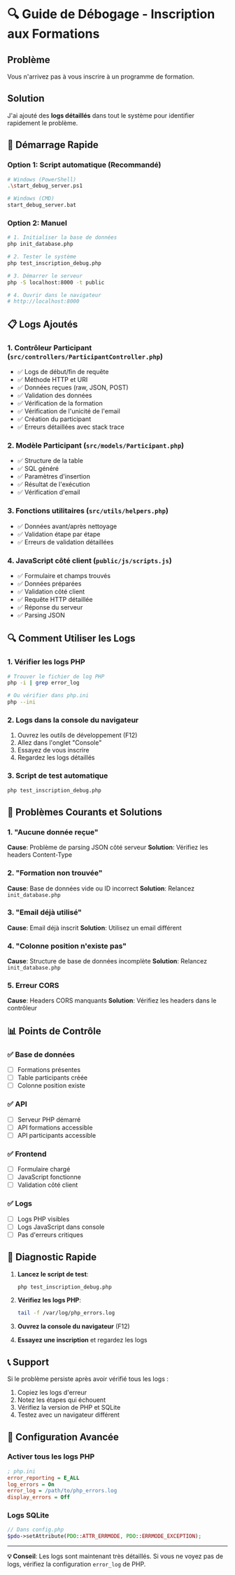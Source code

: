 # 🔍 Guide de Débogage - Inscription aux Formations

## Problème
Vous n'arrivez pas à vous inscrire à un programme de formation.

## Solution
J'ai ajouté des **logs détaillés** dans tout le système pour identifier rapidement le problème.

## 🚀 Démarrage Rapide

### Option 1: Script automatique (Recommandé)
```bash
# Windows (PowerShell)
.\start_debug_server.ps1

# Windows (CMD)
start_debug_server.bat
```

### Option 2: Manuel
```bash
# 1. Initialiser la base de données
php init_database.php

# 2. Tester le système
php test_inscription_debug.php

# 3. Démarrer le serveur
php -S localhost:8000 -t public

# 4. Ouvrir dans le navigateur
# http://localhost:8000
```

## 📋 Logs Ajoutés

### 1. Contrôleur Participant (`src/controllers/ParticipantController.php`)
- ✅ Logs de début/fin de requête
- ✅ Méthode HTTP et URI
- ✅ Données reçues (raw, JSON, POST)
- ✅ Validation des données
- ✅ Vérification de la formation
- ✅ Vérification de l'unicité de l'email
- ✅ Création du participant
- ✅ Erreurs détaillées avec stack trace

### 2. Modèle Participant (`src/models/Participant.php`)
- ✅ Structure de la table
- ✅ SQL généré
- ✅ Paramètres d'insertion
- ✅ Résultat de l'exécution
- ✅ Vérification d'email

### 3. Fonctions utilitaires (`src/utils/helpers.php`)
- ✅ Données avant/après nettoyage
- ✅ Validation étape par étape
- ✅ Erreurs de validation détaillées

### 4. JavaScript côté client (`public/js/scripts.js`)
- ✅ Formulaire et champs trouvés
- ✅ Données préparées
- ✅ Validation côté client
- ✅ Requête HTTP détaillée
- ✅ Réponse du serveur
- ✅ Parsing JSON

## 🔍 Comment Utiliser les Logs

### 1. Vérifier les logs PHP
```bash
# Trouver le fichier de log PHP
php -i | grep error_log

# Ou vérifier dans php.ini
php --ini
```

### 2. Logs dans la console du navigateur
1. Ouvrez les outils de développement (F12)
2. Allez dans l'onglet "Console"
3. Essayez de vous inscrire
4. Regardez les logs détaillés

### 3. Script de test automatique
```bash
php test_inscription_debug.php
```

## 🐛 Problèmes Courants et Solutions

### 1. "Aucune donnée reçue"
**Cause**: Problème de parsing JSON côté serveur
**Solution**: Vérifiez les headers Content-Type

### 2. "Formation non trouvée"
**Cause**: Base de données vide ou ID incorrect
**Solution**: Relancez `init_database.php`

### 3. "Email déjà utilisé"
**Cause**: Email déjà inscrit
**Solution**: Utilisez un email différent

### 4. "Colonne position n'existe pas"
**Cause**: Structure de base de données incomplète
**Solution**: Relancez `init_database.php`

### 5. Erreur CORS
**Cause**: Headers CORS manquants
**Solution**: Vérifiez les headers dans le contrôleur

## 📊 Points de Contrôle

### ✅ Base de données
- [ ] Formations présentes
- [ ] Table participants créée
- [ ] Colonne position existe

### ✅ API
- [ ] Serveur PHP démarré
- [ ] API formations accessible
- [ ] API participants accessible

### ✅ Frontend
- [ ] Formulaire chargé
- [ ] JavaScript fonctionne
- [ ] Validation côté client

### ✅ Logs
- [ ] Logs PHP visibles
- [ ] Logs JavaScript dans console
- [ ] Pas d'erreurs critiques

## 🎯 Diagnostic Rapide

1. **Lancez le script de test**:
   ```bash
   php test_inscription_debug.php
   ```

2. **Vérifiez les logs PHP**:
   ```bash
   tail -f /var/log/php_errors.log
   ```

3. **Ouvrez la console du navigateur** (F12)

4. **Essayez une inscription** et regardez les logs

## 📞 Support

Si le problème persiste après avoir vérifié tous les logs :

1. Copiez les logs d'erreur
2. Notez les étapes qui échouent
3. Vérifiez la version de PHP et SQLite
4. Testez avec un navigateur différent

## 🔧 Configuration Avancée

### Activer tous les logs PHP
```ini
; php.ini
error_reporting = E_ALL
log_errors = On
error_log = /path/to/php_errors.log
display_errors = Off
```

### Logs SQLite
```php
// Dans config.php
$pdo->setAttribute(PDO::ATTR_ERRMODE, PDO::ERRMODE_EXCEPTION);
```

---

**💡 Conseil**: Les logs sont maintenant très détaillés. Si vous ne voyez pas de logs, vérifiez la configuration `error_log` de PHP. 
